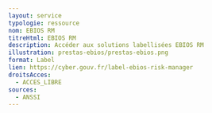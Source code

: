 ```yaml
---
layout: service
typologie: ressource
nom: EBIOS RM
titreHtml: EBIOS RM
description: Accéder aux solutions labellisées EBIOS RM
illustration: prestas-ebios/prestas-ebios.png
format: Label
lien: https://cyber.gouv.fr/label-ebios-risk-manager
droitsAcces:
  - ACCES_LIBRE
sources:
  - ANSSI
---
```

